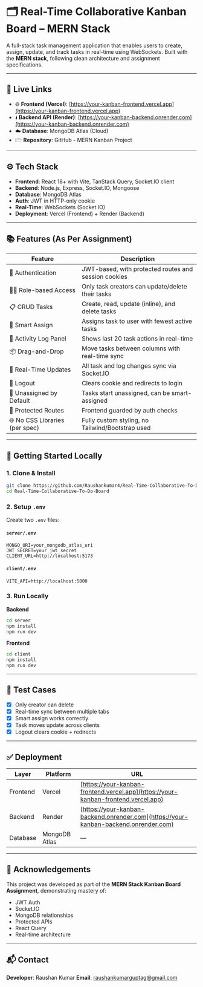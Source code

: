 # 🗂️ Real-Time Collaborative Kanban Board – MERN Stack

A full-stack task management application that enables users to create, assign, update, and track tasks in real-time using WebSockets. Built with the **MERN stack**, following clean architecture and assignment specifications.

---

## 🔗 Live Links

- 🌐 **Frontend (Vercel)**: [https://your-kanban-frontend.vercel.app](https://your-kanban-frontend.vercel.app)
- 🖠️ **Backend API (Render)**: [https://your-kanban-backend.onrender.com](https://your-kanban-backend.onrender.com)
- ☁️ **Database**: MongoDB Atlas (Cloud)
- 🗁 **Repository**: GitHub - MERN Kanban Project

---

## ⚙️ Tech Stack

- **Frontend**: React 18+ with Vite, TanStack Query, Socket.IO client
- **Backend**: Node.js, Express, Socket.IO, Mongoose
- **Database**: MongoDB Atlas
- **Auth**: JWT in HTTP-only cookie
- **Real-Time**: WebSockets (Socket.IO)
- **Deployment**: Vercel (Frontend) + Render (Backend)

---

## 📚 Features (As Per Assignment)

| Feature                        | Description                                          |
| ------------------------------ | ---------------------------------------------------- |
| 🔐 Authentication              | JWT-based, with protected routes and session cookies |
| 🧑‍💼 Role-based Access           | Only task creators can update/delete their tasks     |
| 📋 CRUD Tasks                  | Create, read, update (inline), and delete tasks      |
| 🔄 Smart Assign                | Assigns task to user with fewest active tasks        |
| 🧠 Activity Log Panel          | Shows last 20 task actions in real-time              |
| 📦 Drag-and-Drop               | Move tasks between columns with real-time sync       |
| 🧠 Real-Time Updates           | All task and log changes sync via Socket.IO          |
| 🩼 Logout                       | Clears cookie and redirects to login                 |
| 🚫 Unassigned by Default       | Tasks start unassigned, can be smart-assigned        |
| 🔐 Protected Routes            | Frontend guarded by auth checks                      |
| 🌐 No CSS Libraries (per spec) | Fully custom styling, no Tailwind/Bootstrap used     |

---

## 🚀 Getting Started Locally

### 1. Clone & Install

```bash
git clone https://github.com/Raushankumar4/Real-Time-Collaborative-To-Do-Board
cd Real-Time-Collaborative-To-Do-Board
```

### 2. Setup `.env`

Create two `.env` files:

#### `server/.env`

```env
MONGO_URI=your_mongodb_atlas_uri
JWT_SECRET=your_jwt_secret
CLIENT_URL=http://localhost:5173
```

#### `client/.env`

```env
VITE_API=http://localhost:5000
```

### 3. Run Locally

**Backend**

```bash
cd server
npm install
npm run dev
```

**Frontend**

```bash
cd client
npm install
npm run dev
```

---

## 🧪 Test Cases

- [x] Only creator can delete
- [x] Real-time sync between multiple tabs
- [x] Smart assign works correctly
- [x] Task moves update across clients
- [x] Logout clears cookie + redirects

---

## ✅ Deployment

| Layer    | Platform      | URL                                                                                  |
| -------- | ------------- | ------------------------------------------------------------------------------------ |
| Frontend | Vercel        | [https://your-kanban-frontend.vercel.app](https://your-kanban-frontend.vercel.app)   |
| Backend  | Render        | [https://your-kanban-backend.onrender.com](https://your-kanban-backend.onrender.com) |
| Database | MongoDB Atlas | —                                                                                    |

---

## 🙌 Acknowledgements

This project was developed as part of the **MERN Stack Kanban Board Assignment**, demonstrating mastery of:

- JWT Auth
- Socket.IO
- MongoDB relationships
- Protected APIs
- React Query
- Real-time architecture

---

## 📬 Contact

**Developer**: Raushan Kumar
**Email**: [raushankumarguptag@gmail.com](mailto:raushankumarguptag@gmail.com)
